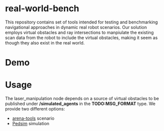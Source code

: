 # real-world-bench

This repository contains set of tools intended for testing and benchmarking navigational approaches in dynamic real robot scenarios. Our solution employs virtual obstacles and ray intersections to manpiulate the existing scan data from the robot to include the virtual obstacles, making it seem as though they also exist in the real world.

# Demo


# Usage
The laser_manipulation node depends on a source of virtual obstacles to be published under **/simulated_agents** in the **TODO:MSG_FORMAT** type. 
We provide two different options:
- [arena-tools]() scenario
- [Pedsim]() simulation
